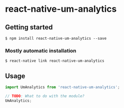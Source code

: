 # react-native-um-analytics

## Getting started

`$ npm install react-native-um-analytics --save`

### Mostly automatic installation

`$ react-native link react-native-um-analytics`

## Usage
```javascript
import UmAnalytics from 'react-native-um-analytics';

// TODO: What to do with the module?
UmAnalytics;
```

